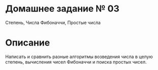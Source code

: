 # Домашнее задание № 03
Степень, Числа Фибоначчи, Простые числа

# Описание
Написать и сравнить разные алгоритмы возведения числа в целую степень, вычисления чисел Фибоначчи и поиска простых чисел.
